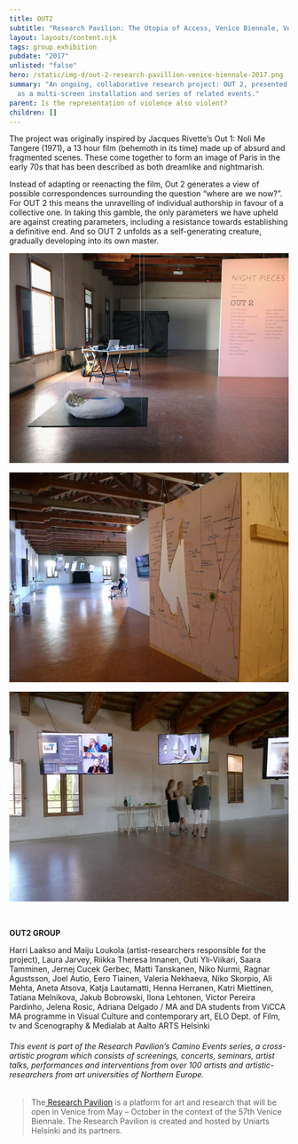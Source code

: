 ```yaml
---
title: OUT2
subtitle: "Research Pavilion: The Utopia of Access, Venice Biennale, Venice"
layout: layouts/content.njk
tags: group exhibition
pubdate: "2017"
unlisted: "false"
hero: /static/img-d/out-2-research-pavillion-venice-biennale-2017.png
summary: "An ongoing, collaborative research project: OUT 2, presented in Venice
  as a multi-screen installation and series of related events."
parent: Is the representation of violence also violent?
children: []
---
```

The project was originally inspired by Jacques Rivette’s Out 1: Noli Me Tangere (1971), a 13 hour film (behemoth in its time) made up of absurd and fragmented scenes. These come together to form an image of Paris in the early 70s that has been described as both dreamlike and nightmarish.

Instead of adapting or reenacting the film, Out 2 generates a view of possible correspondences surrounding the question “where are we now?”. For OUT 2 this means the unravelling of individual authorship in favour of a collective one. In taking this gamble, the only parameters we have upheld are against creating parameters, including a resistance towards establishing a definitive end. And so OUT 2 unfolds as a self-generating creature, gradually developing into its own master. 

![](/static/img-d/installation-image-out2-venice-2017-01.jpg)

![](/static/img-d/installation-image-out2-venice-2017-02.jpg)

![](/static/img-d/installation-image-out2-venice-2017-03.jpg)

<br/>

**OUT2 GROUP**

Harri Laakso and Maiju Loukola (artist-researchers responsible for the project), Laura Jarvey, Riikka Theresa Innanen, Outi Yli-Viikari, Saara Tamminen, Jernej Cucek Gerbec, Matti Tanskanen, Niko Nurmi, Ragnar Águstsson, Joel Autio, Eero Tiainen, Valeria Nekhaeva, Niko Skorpio, Ali Mehta, Aneta Atsova, Katja Lautamatti, Henna Herranen, Katri Miettinen, Tatiana Melnikova, Jakub Bobrowski, Ilona Lehtonen, Victor Pereira Pardinho, Jelena Rosic, Adriana Delgado / MA and DA students from ViCCA MA programme in Visual Culture and contemporary art, ELO Dept. of Film, tv and Scenography & Medialab at Aalto ARTS Helsinki



###### This event is part of the Research Pavilion’s Camino Events series, a cross-artistic program which consists of screenings, concerts, seminars, artist talks, performances and interventions from over 100 artists and artistic-researchers from art universities of Northern Europe.

> The[ Research Pavilion]([http://​www.researchpavilion.fi/​home](http://www.researchpavilion.fi/home)) is a platform for art and research that will be open in Venice from May – October in the context of the 57th Venice Biennale. The Research Pavilion is created and hosted by Uniarts Helsinki and its partners.

[](http://www.researchpavilion.fi/home)